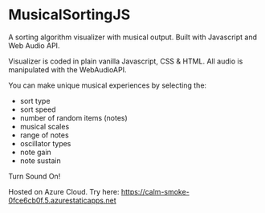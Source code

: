 # MusicalSortingJS
A sorting algorithm visualizer with musical output. Built with Javascript and Web Audio API.

Visualizer is coded in plain vanilla Javascript, CSS & HTML. All audio is manipulated with the WebAudioAPI.

You can make unique musical experiences by selecting the:

- sort type
- sort speed
- number of random items (notes)
- musical scales
- range of notes
- oscillator types
- note gain
- note sustain

Turn Sound On!

Hosted on Azure Cloud. Try here: https://calm-smoke-0fce6cb0f.5.azurestaticapps.net
